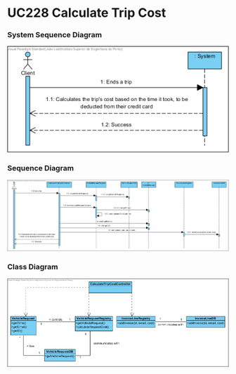 # **UC228 Calculate Trip Cost**

### System Sequence Diagram

![UC228-SSD.png](UC228-SSD.png)

### Sequence Diagram

![UC228-SD.png](UC228-SD.png)

### Class Diagram

![UC228-CD.png](UC228-CD.png)